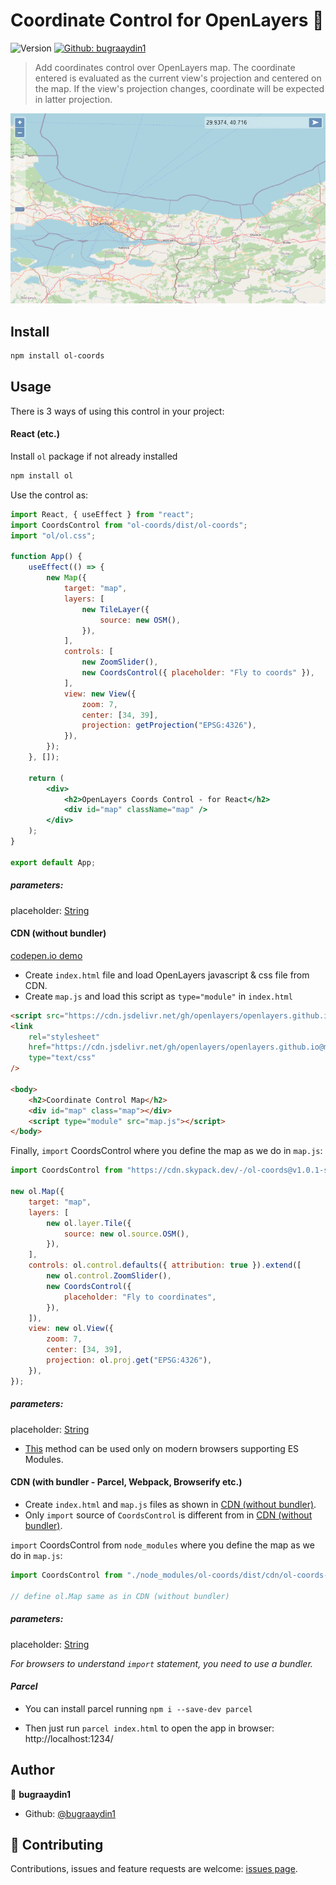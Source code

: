 # Coordinate Control for OpenLayers 🎯

![Version](https://img.shields.io/badge/version-1.0.1-blue.svg?cacheSeconds=2592000)
[![Github: bugraaydin1](https://img.shields.io/badge/github-bugraaydin1-green)](https://github.com/bugraaydin1/)

> Add coordinates control over OpenLayers map. The coordinate entered is evaluated as the current view's projection and centered on the map. If the view's projection changes, coordinate will be expected in latter projection.

<img src="assets/example/coords-control.png" alt="Preview" />

## Install

```sh
npm install ol-coords
```

## Usage

There is 3 ways of using this control in your project:

#### React (etc.)

Install `ol` package if not already installed

```sh
npm install ol
```

Use the control as:

```jsx
import React, { useEffect } from "react";
import CoordsControl from "ol-coords/dist/ol-coords";
import "ol/ol.css";

function App() {
	useEffect(() => {
		new Map({
			target: "map",
			layers: [
				new TileLayer({
					source: new OSM(),
				}),
			],
			controls: [
				new ZoomSlider(),
				new CoordsControl({ placeholder: "Fly to coords" }),
			],
			view: new View({
				zoom: 7,
				center: [34, 39],
				projection: getProjection("EPSG:4326"),
			}),
		});
	}, []);

	return (
		<div>
			<h2>OpenLayers Coords Control - for React</h2>
			<div id="map" className="map" />
		</div>
	);
}

export default App;
```

##### parameters:

placeholder: [String](https://developer.mozilla.org/en-US/docs/Web/JavaScript/Reference/Global_Objects/String)

#### CDN (without bundler)

[codepen.io demo](https://codepen.io/bugraaydin1/pen/zYddRRv)

- Create `index.html` file and load OpenLayers javascript & css file from CDN.
- Create `map.js` and load this script as `type="module"` in `index.html`

```html
<script src="https://cdn.jsdelivr.net/gh/openlayers/openlayers.github.io@master/en/v6.9.0/build/ol.js"></script>
<link
	rel="stylesheet"
	href="https://cdn.jsdelivr.net/gh/openlayers/openlayers.github.io@master/en/v6.9.0/css/ol.css"
	type="text/css"
/>

<body>
	<h2>Coordinate Control Map</h2>
	<div id="map" class="map"></div>
	<script type="module" src="map.js"></script>
</body>
```

Finally, `import` CoordsControl where you define the map as we do in `map.js`:

```javascript
import CoordsControl from "https://cdn.skypack.dev/-/ol-coords@v1.0.1-sXJYhG5Btz3WYSzwvHZH/dist=es2020,mode=imports/optimized/ol-coords.js";

new ol.Map({
	target: "map",
	layers: [
		new ol.layer.Tile({
			source: new ol.source.OSM(),
		}),
	],
	controls: ol.control.defaults({ attribution: true }).extend([
		new ol.control.ZoomSlider(),
		new CoordsControl({
			placeholder: "Fly to coordinates",
		}),
	]),
	view: new ol.View({
		zoom: 7,
		center: [34, 39],
		projection: ol.proj.get("EPSG:4326"),
	}),
});
```

##### parameters:

placeholder: [String](https://developer.mozilla.org/en-US/docs/Web/JavaScript/Reference/Global_Objects/String)

- [This](#cdn-without-bundler) method can be used only on modern browsers supporting ES Modules.

#### CDN (with bundler - Parcel, Webpack, Browserify etc.)

- Create `index.html` and `map.js` files as shown in [CDN (without bundler)](#cdn-without-bundler).
- Only `import` source of `CoordsControl` is different from in [CDN (without bundler)](#cdn-without-bundler).

`import` CoordsControl from `node_modules` where you define the map as we do in `map.js`:

```javascript
import CoordsControl from "./node_modules/ol-coords/dist/cdn/ol-coords-cdn.js";

// define ol.Map same as in CDN (without bundler)
```

##### parameters:

placeholder: [String](https://developer.mozilla.org/en-US/docs/Web/JavaScript/Reference/Global_Objects/String)

_For browsers to understand `import` statement, you need to use a bundler._

#### _Parcel_

- You can install parcel running `npm i --save-dev parcel`

- Then just run `parcel index.html` to open the app in browser: http://localhost:1234/

## Author

👤 **bugraaydin1**

- Github: [@bugraaydin1](https://github.com/bugraaydin1)

## 🤝 Contributing

Contributions, issues and feature requests are welcome: [issues page](https://github.com/bugraaydin1/ol-coords/issues).

